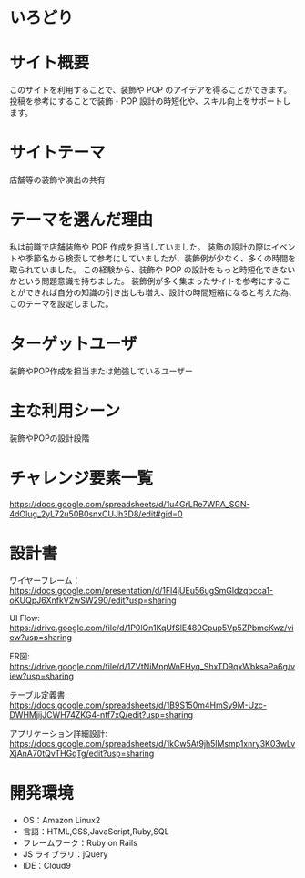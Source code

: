 # いろどり

# サイト概要
このサイトを利用することで、装飾や POP のアイデアを得ることができます。
投稿を参考にすることで装飾・POP 設計の時短化や、スキル向上をサポートします。

# サイトテーマ
店舗等の装飾や演出の共有

# テーマを選んだ理由
私は前職で店舗装飾や POP 作成を担当していました。
装飾の設計の際はイベントや季節名から検索して参考にしていましたが、装飾例が少なく、多くの時間を取られていました。
この経験から、装飾や POP の設計をもっと時短化できないかという問題意識を持ちました。
装飾例が多く集まったサイトを参考にすることができれば自分の知識の引き出しも増え、設計の時間短縮になると考えた為、
このテーマを設定しました。


# ターゲットユーザ
装飾やPOP作成を担当または勉強しているユーザー

# 主な利用シーン
装飾やPOPの設計段階

# チャレンジ要素一覧
https://docs.google.com/spreadsheets/d/1u4GrLRe7WRA_SGN-4dOlug_2yL72u50B0snxCUJh3D8/edit#gid=0

# 設計書
ワイヤーフレーム：https://docs.google.com/presentation/d/1Fl4jUEu56ugSmGldzqbcca1-oKUQpJ6XnfkV2wSW290/edit?usp=sharing

UI Flow: https://drive.google.com/file/d/1P0lQn1KqUfSlE489Cpup5Vp5ZPbmeKwz/view?usp=sharing

ER図: https://drive.google.com/file/d/1ZVtNiMnpWnEHyq_ShxTD9qxWbksaPa6g/view?usp=sharing

テーブル定義書: https://docs.google.com/spreadsheets/d/1B9S150m4HmSy9M-Uzc-DWHMjijJCWH74ZKG4-ntf7xQ/edit?usp=sharing

アプリケーション詳細設計: https://docs.google.com/spreadsheets/d/1kCw5At9jh5lMsmp1xnry3K03wLvXjAnA70tQvTHGqTg/edit?usp=sharing

# 開発環境
- OS：Amazon Linux2
- 言語：HTML,CSS,JavaScript,Ruby,SQL
- フレームワーク：Ruby on Rails
- JS ライブラリ：jQuery
- IDE：Cloud9
